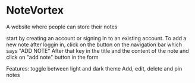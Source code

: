 # NoteVortex

A website where people can store their notes

start by creating an account or signing in to an existing account.
To add a new note after loggin in, click on the button on the navigation bar which says "ADD NOTE"
After that key in the title and the content of the note and click on "add note" button in the form

Features:
toggle between light and dark theme
Add, edit, delete and pin notes
